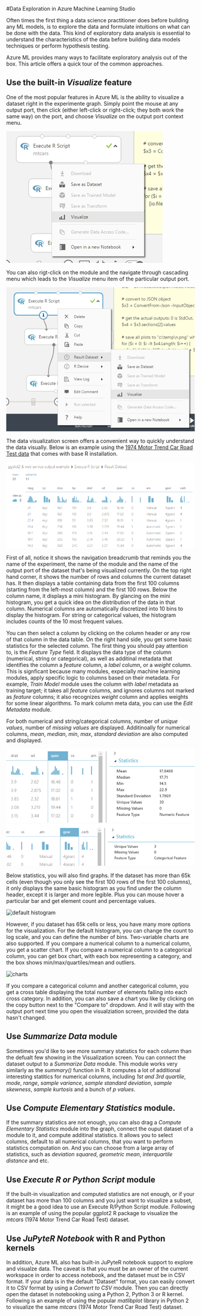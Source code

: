 #Data Exploration in Azure Machine Learning Studio

Often times the first thing a data science practitioner does before building any ML models, is to explore the data and formulate intuitions on what can be done with the data. This kind of exploratory data analysis is essential to understand the characteristics of the data before building data models techniques or perform hypothesis testing.

Azure ML provides many ways to facilitate exploratory analysis out of the box. This article offers a quick tour of the common approaches. 

## Use the built-in _Visualize_ feature

One of the most popular features in Azure ML is the ability to visualize a dataset right in the experimente graph. Simply point the mouse at any output port, then click (either left-click or right-click; they both work the same way) on the port, and choose _Visualize_ on the output port context menu. 

![Visualize context menu](imgs/viz/ctx.png)

You can also rigt-click on the module and the navigate through cascading menu which leads to the _Visualize_ menu item of the particular output port. 

![Visualize context menu](imgs/viz/ctx2.png)

The data visualization screen offers a convenient way to quickly understand the data visually. Below is an example using the [1974 Motor Trend Car Road Test data](https://stat.ethz.ch/R-manual/R-devel/library/datasets/html/mtcars.html) that comes with base R installation.

![Visualize screen](imgs/viz/viz.png)

First of all, notice it shows the navigation breadcrumb that reminds you the name of the experiment, the name of the module and the name of the output port of the dataset that's being visualized currently. On the top right hand corner, it shows the number of rows and columns the current dataset has. It then displays a table containing data from the first 100 columns (starting from the left-most column) and the first 100 rows. Below the column name, it displays a mini histogram. By glancing on the mini histogram, you get a quick idea on the distribution of the data in that column. Numerical columns are automatically discretized into 10 bins to display the histogram. For string or categorical values, the histogram includes counts of the 10 most frequent values.

You can then select a column by clicking on the column header or any row of that column in the data table. On the right hand side, you get some basic statistics for the selected column. The first thing you should pay attention to, is the _Feature Type_ field. It displays the data type of the column (numerical, string or categorical), as well as additinal metadata that identifies the column a _feature_ column, a _label_ column, or a _weight_ column. This is signficant because many modules, expecially machine learning modules, apply specific logic to columns based on their metadata. For example, _Train Model_ module uses the column with _label_ metadata as training target; it takes all _feature_ columns, and ignores columns not marked as _feature_ columns; it also recognizes _weight_ column and applies weights for some linear algorithms. To mark column meta data, you can use the _Edit Metadata_ module.

For both numerical and string/categorical columns, number of _unique values_, number of _missing values_ are displayed. Additinoally for numerical columns, _mean_, _median_, _min_, _max_, _standard deviation_ are also computed and displayed.

![Statistics of numerical column](imgs/viz/stats.png)
![Statistics of numerical column](imgs/viz/stats_cat.png)

Below statistics, you will also find graphs. If the dataset has more than 65k cells (even though you only see the first 100 rows of the first 100 columns), it only displays the same basic histogram as you find under the column header, except it is larger and more legible. Plus you can mouse hover a particular bar and get element count and percentage values. 

![default histogram](http://test.com)

However, if you dataset has 65k cells or less, you have many more options for the visualization. For the default histogram, you can change the count to log scale, and you can define the number of bins. Two-variable charts are also supported. If you compare a numerical column to a numerical column, you get a scatter chart. If you compare a numerical column to a categorical column, you can get box chart, with each box representing a category, and the box shows min/max/quartiles/mean and outliers. 

![charts](http://test.com)

If you compare a categorical column and another categorical column, you get a cross table displaying the total number of elements falling into each cross category. In addition, you can also save a chart you like by clicking on the copy button next to the "Compare to" dropdown. And it will stay with the output port next time you open the visualziation screen, provided the data hasn't changed.

## Use _Summarize Data_ module
Sometimes you'd like to see more summary statistics for each column than the defualt few showing in the Visualization screen. You can connect the dataset output to a _Summarize Data_ module. This module works very similarly as the _summary()_ function in R. It computes a lot of additional interesting statitics for numerical columns, including _1st and 3rd quartile_, _mode_, _range_, _sample variance_, _sample standard deviation_, _sample skewness_, _sample kurtosis_ and a bunch of _p values_.

## Use _Compute Elementary Statistics_ module.
If the summary statistics are not enough, you can also drag a _Compute Elementary Statistics_ module into the graph, connect the ouput dataset of a module to it, and compute additinal statistics. It allows you to select columns, default to all numerical columns, that you want to perform statistics computation on. And you can choose from a large array of statistics, such as _deviation squared_, _geometric mean_, _interquartile distance_ and etc.

## Use _Execute R or Python Script_ module
If the built-in visualization and computed statistics are not enough, or if your dataset has more than 100 columns and you just want to visualize a subset, it might be a good idea to use an Execute R/Python Script module. Following is an example of using the popular ggplot2 R package to visualize the _mtcars_ (1974 Motor Trend Car Road Test) dataset.

## Use _JuPyteR Notebook_ with R and Python kernels 
In addition, Azure ML also has built-in JuPyteR notebook support to explore and visualze data. The caveat is that you must be an owner of the current workspace in order to access notebook, and the dataset must be in CSV format. If your data is in the default "Dataset" format, you can easily convert it to CSV format by using a _Convert to CSV_ module. Then you can directly open the dataset in notebooking using a Python 2, Python 3 or R kernel. Following is an example of using the popular _matlibplot_ library in Python 2 to visualize the same _mtcars_ (1974 Motor Trend Car Road Test) dataset.
